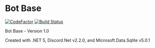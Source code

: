 # Bot Base

[![CodeFactor](https://www.codefactor.io/repository/github/the-mighty-mo/botbase/badge)](https://www.codefactor.io/repository/github/the-mighty-mo/botbase)
[![Build Status](https://hallb1016.visualstudio.com/FBIBot/_apis/build/status/the-mighty-mo.BotBase?branchName=master)](https://hallb1016.visualstudio.com/FBIBot/_build/latest?definitionId=10&branchName=master)

Bot Base - Version 1.0

Created with .NET 5, Discord.Net v2.2.0, and Microsoft.Data.Sqlite v5.0.1